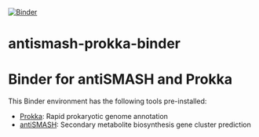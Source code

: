 [![Binder](https://mybinder.org/badge_logo.svg)](https://mybinder.org/v2/gh/arijitnus/antismash-prokka-binder/HEAD)
# antismash-prokka-binder
# Binder for antiSMASH and Prokka

This Binder environment has the following tools pre-installed:

- [Prokka](https://github.com/tseemann/prokka): Rapid prokaryotic genome annotation
- [antiSMASH](https://antismash.secondarymetabolites.org): Secondary metabolite biosynthesis gene cluster prediction

